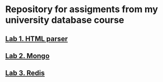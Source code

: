 # Repository for assigments from my university database course

## [Lab 1. HTML parser](https://github.com/LimeTheCoder/CoolParser)

## [Lab 2. Mongo](https://github.com/LimeTheCoder/KPI/tree/master/Year3/DatabaseLabs/Lab2Mongo)

## [Lab 3. Redis](https://github.com/LimeTheCoder/KPI/tree/master/Year3/DatabaseLabs/Lab3MongoRedis)
